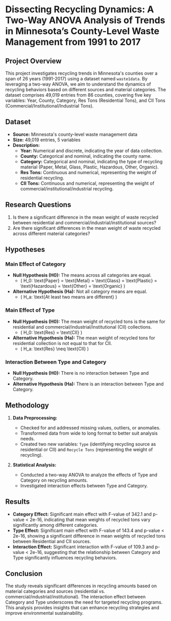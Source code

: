 # Dissecting Recycling Dynamics: A Two-Way ANOVA Analysis of Trends in Minnesota’s County-Level Waste Management from 1991 to 2017

## Project Overview

This project investigates recycling trends in Minnesota's counties over a span of 26 years (1991-2017) using a dataset named `waste1data`. By leveraging a two-way ANOVA, we aim to understand the dynamics of recycling behaviors based on different sources and material categories. The dataset comprises 49,019 entries from 86 counties, covering five key variables: Year, County, Category, Res Tons (Residential Tons), and CII Tons (Commercial/Institutional/Industrial Tons).

## Dataset

- **Source:** Minnesota's county-level waste management data
- **Size:** 49,019 entries, 5 variables
- **Description:**
  - **Year:** Numerical and discrete, indicating the year of data collection.
  - **County:** Categorical and nominal, indicating the county name.
  - **Category:** Categorical and nominal, indicating the type of recycling material (Paper, Metal, Glass, Plastic, Hazardous, Other, Organic).
  - **Res Tons:** Continuous and numerical, representing the weight of residential recycling.
  - **CII Tons:** Continuous and numerical, representing the weight of commercial/institutional/industrial recycling.

## Research Questions

1. Is there a significant difference in the mean weight of waste recycled between residential and commercial/industrial/institutional sources?
2. Are there significant differences in the mean weight of waste recycled across different material categories?

## Hypotheses

### Main Effect of Category
- **Null Hypothesis (H0):** The means across all categories are equal.
  - \( H_0: \text{Paper} = \text{Metal} = \text{Glass} = \text{Plastic} = \text{Hazardous} = \text{Other} = \text{Organic} \)
- **Alternative Hypothesis (Ha):** Not all category means are equal.
  - \( H_a: \text{At least two means are different} \)

### Main Effect of Type
- **Null Hypothesis (H0):** The mean weight of recycled tons is the same for residential and commercial/industrial/institutional (CII) collections.
  - \( H_0: \text{Res} = \text{CII} \)
- **Alternative Hypothesis (Ha):** The mean weight of recycled tons for residential collection is not equal to that for CII.
  - \( H_a: \text{Res} \neq \text{CII} \)

### Interaction Between Type and Category
- **Null Hypothesis (H0):** There is no interaction between Type and Category.
- **Alternative Hypothesis (Ha):** There is an interaction between Type and Category.

## Methodology

1. **Data Preprocessing:**
   - Checked for and addressed missing values, outliers, or anomalies.
   - Transformed data from wide to long format to better suit analysis needs.
   - Created two new variables: `Type` (identifying recycling source as residential or CII) and `Recycle Tons` (representing the weight of recycling).

2. **Statistical Analysis:**
   - Conducted a two-way ANOVA to analyze the effects of Type and Category on recycling amounts.
   - Investigated interaction effects between Type and Category.

## Results

- **Category Effect:** Significant main effect with F-value of 342.1 and p-value < 2e-16, indicating that mean weights of recycled tons vary significantly among different categories.
- **Type Effect:** Significant main effect with F-value of 143.4 and p-value < 2e-16, showing a significant difference in mean weights of recycled tons between Residential and CII sources.
- **Interaction Effect:** Significant interaction with F-value of 109.3 and p-value < 2e-16, suggesting that the relationship between Category and Type significantly influences recycling behaviors.

## Conclusion

The study reveals significant differences in recycling amounts based on material categories and sources (residential vs. commercial/industrial/institutional). The interaction effect between Category and Type underscores the need for targeted recycling programs. This analysis provides insights that can enhance recycling strategies and improve environmental sustainability.
